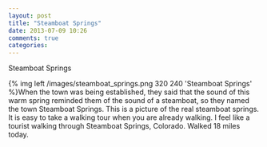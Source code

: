 ```yaml
---
layout: post
title: "Steamboat Springs"
date: 2013-07-09 10:26
comments: true
categories: 
---
```

Steamboat Springs

{% img left /images/steamboat_springs.png 320 240 'Steamboat Springs' %}When the town was being established, they said that the sound of this warm spring reminded them of the sound of a steamboat, so they named the town Steamboat Springs.  This is a picture of the real steamboat springs.  It is easy to take a walking tour when you are already walking.  I feel like a tourist walking through Steamboat Springs, Colorado.  Walked 18 miles today.